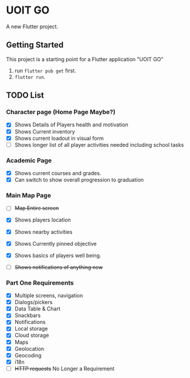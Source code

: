 # UOIT GO

A new Flutter project.

## Getting Started

This project is a starting point for a Flutter application "UOIT GO"
1. run `flutter pub get` first.
2. `flutter run`.

## TODO List

### Character page (Home Page Maybe?)
- [x] Shows Details of Players health and motivation
- [x] Shows Current inventory
- [x] Shows current loadout in visual form
- [ ] Shows longer list of all player activities needed including school tasks

### Academic Page
- [x] Shows current courses and grades.
- [x] Can switch to show overall progression to graduation

### Main Map Page
- [ ] ~~Map Entire screen~~
- [x] Shows players location
- [x] Shows nearby activities
- [x] Shows Currently pinned objective
- [x] Shows basics of players well being.
- [ ] ~~Shows notifications of anything new~~


### Part One Requirements
- [X] Multiple screens, navigation 
- [X] Dialogs/pickers
- [X] Data Table & Chart
- [X] Snackbars 
- [X] Notifications
- [X] Local storage
- [X] Cloud storage
- [X] Maps
- [X] Geolocation
- [X] Geocoding
- [X] i18n
- [ ] ~~HTTP requests~~ No Longer a Requirement 

